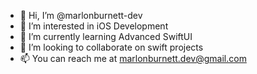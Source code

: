 - 👋 Hi, I’m @marlonburnett-dev
- 👀 I’m interested in iOS Development
- 🌱 I’m currently learning Advanced SwiftUI
- 💞️ I’m looking to collaborate on swift projects
- 📫 You can reach me at marlonburnett.dev@gmail.com

<!---
marlonburnett-dev/marlonburnett-dev is a ✨ special ✨ repository because its `README.md` (this file) appears on your GitHub profile.
You can click the Preview link to take a look at your changes.
--->
